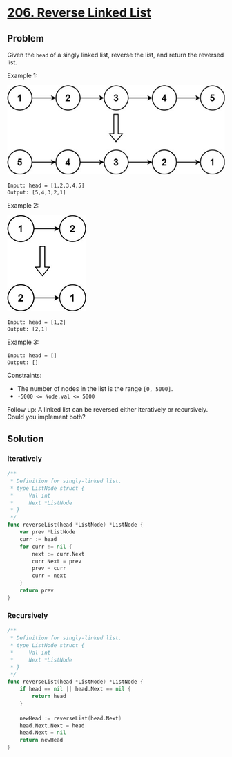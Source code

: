 # [206. Reverse Linked List](https://leetcode.com/problems/reverse-linked-list/)

## Problem

Given the `head` of a singly linked list, reverse the list, and return the reversed list.

Example 1:

![alt text](image.png)

```
Input: head = [1,2,3,4,5]
Output: [5,4,3,2,1]
```

Example 2:

![alt text](image-1.png)

```
Input: head = [1,2]
Output: [2,1]
```

Example 3:

```
Input: head = []
Output: []
``` 

Constraints:

- The number of nodes in the list is the range `[0, 5000]`.
- `-5000 <= Node.val <= 5000`

Follow up: A linked list can be reversed either iteratively or recursively. Could you implement both?

## Solution

### Iteratively

```go
/**
 * Definition for singly-linked list.
 * type ListNode struct {
 *     Val int
 *     Next *ListNode
 * }
 */
func reverseList(head *ListNode) *ListNode {
    var prev *ListNode
    curr := head
    for curr != nil {
        next := curr.Next
        curr.Next = prev
        prev = curr
        curr = next
    }
    return prev
}
```

### Recursively

```go
/**
 * Definition for singly-linked list.
 * type ListNode struct {
 *     Val int
 *     Next *ListNode
 * }
 */
func reverseList(head *ListNode) *ListNode {
    if head == nil || head.Next == nil {
        return head
    }

    newHead := reverseList(head.Next)
    head.Next.Next = head
    head.Next = nil
    return newHead
}
```